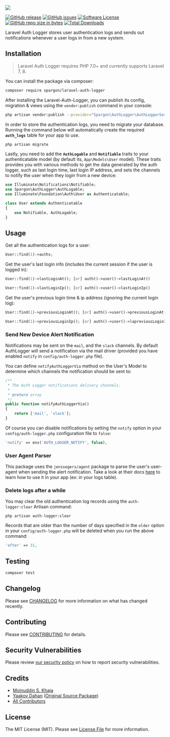 ![](https://banners.beyondco.de/Laravel-Auth-Logger.png?theme=light&packageName=spargon%2Flaravel-auth-logger&pattern=circuitBoard&style=style_2&description=Log+and+notify+users+whenever+they+access+from+new+a+device.&md=1&showWatermark=0&fontSize=100px&images=lock-closed)

[![GitHub release](https://img.shields.io/github/release/spargon/laravel-auth-logger.svg?style=for-the-badge&&colorB=7E57C2)](https://packagist.org/packages/spargon/laravel-auth-logger)
[![GitHub issues](https://img.shields.io/github/issues/Spargon/Laravel-Auth-Logger.svg?style=for-the-badge)](https://github.com/Spargon/Laravel-Auth-Logger/issues)
[![Software License](https://img.shields.io/badge/license-MIT-blue.svg?style=for-the-badge&&colorB=F27E40)](license.md)
[![GitHub repo size in bytes](https://img.shields.io/github/repo-size/Spargon/Laravel-Auth-Logger.svg?style=for-the-badge)]()
[![Total Downloads](https://img.shields.io/packagist/dt/spargon/laravel-auth-logger.svg?style=for-the-badge)](https://packagist.org/packages/spargon/laravel-auth-logger)


Laravel Auth Logger stores user authentication logs and sends out notifications whenever a user logs in from a new system.

## Installation

> Laravel Auth Logger requires PHP 7.0+ and currently supports Laravel 7, 8.

You can install the package via composer:

```bash
composer require spargon/laravel-auth-logger
```

After installing the Laravel-Auth-Logger, you can publish its config, migration & views using the `vendor:publish` command in your console:

```bash
php artisan vendor:publish --provider="Spargon\AuthLogger\AuthLoggerServiceProvider"
```

In order to store the authentication logs, you need to migrate your database. Running the command below will automatically
create the required **`auth_logs`** table for your app to use.

```bash
php artisan migrate
```

Lastly, you need to add the **`AuthLogable`** and **`Notifiable`** traits to your authenticatable model (by default its, `App\Models\User` model). These traits provides you with various methods to get the data generated by the auth logger, such as last login time, last login IP address, and sets the channels to notify the user when they login from a new device:

``` php
use Illuminate\Notifications\Notifiable;
use Spargon\AuthLogger\AuthLogable;
use Illuminate\Foundation\Auth\User as Authenticatable;

class User extends Authenticatable
{
    use Notifiable, AuthLogable;
}
```

## Usage

Get all the authentication logs for a user:

``` php
User::find(1)->auths;
```

Get the user's last login info (includes the current session if the user is logged in):

```php
User::find(1)->lastLoginAt(); [or] auth()->user()->lastLoginAt()

User::find(1)->lastLoginIp(); [or] auth()->user()->lastLoginIp()
```

Get the user's previous login time & ip address (ignoring the current login log):

```php
User::find(1)->previousLoginAt(); [or] auth()->user()->previousLoginAt()

User::find(1)->previousLoginIp(); [or] auth()->user()->lapreviousLoginIpstLoginAt()
```

### Send New Device Alert Notification

Notifications may be sent on the `mail`, and the `slack` channels. By default AuthLogger will send a notification via the mail driver (provided you have enabled `notify` in `config/auth-logger.php` file).

You can define `notifyAuthLoggerVia` method on the User's Model to determine which channels the notification should be sent to:

```php
/**
 * The Auth Logger notifications delivery channels.
 *
 * @return array
 */
public function notifyAuthLoggerVia()
{
    return ['mail', 'slack'];
}
```

Of course you can disable notifications by setting the `notify` option in your `config/auth-logger.php` configuration file to `false`:

```php
'notify' => env('AUTH_LOGGER_NOTIFY', false),
```

### User Agent Parser

This package uses the `jenssegers/agent` package to parse the user's user-agent when sending the alert notification. Take a look at their docs [here](https://github.com/jenssegers/agent) to learn how to use it in your app (ex: in your logs table).

### Delete logs after a while

You may clear the old authentication log records using the `auth-logger:clear` Artisan command:

    php artisan auth-logger:clear

Records that are older than the number of days specified in the `older` option in your `config/auth-logger.php` will be deleted when you run the above command:

```php
'after' => 31,
```

## Testing

``` bash
composer test
```

## Changelog

Please see [CHANGELOG](CHANGELOG.md) for more information on what has changed recently.

## Contributing

Please see [CONTRIBUTING](.github/CONTRIBUTING.md) for details.

## Security Vulnerabilities

Please review [our security policy](../../security/policy) on how to report security vulnerabilities.

## Credits

- [Moinuddin S. Khaja](https://github.com/TechTailor)
- [Yaakov Dahan](https://github.com/yakidahan) ([Original Source Package](https://github.com/yadahan/laravel-authentication-log))
- [All Contributors](../../contributors)

## License

The MIT License (MIT). Please see [License File](LICENSE.md) for more information.
